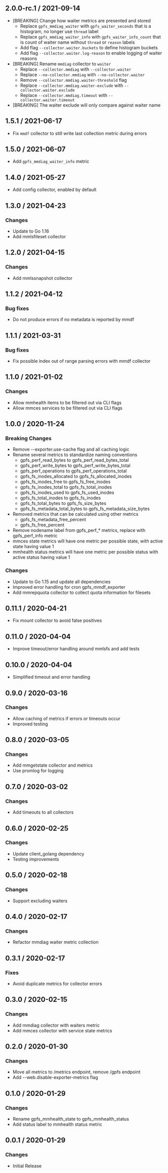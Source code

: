 ## 2.0.0-rc.1 / 2021-09-14

* [BREAKING] Change how waiter metrics are presented and stored
  * Replace `gpfs_mmdiag_waiter` with `gpfs_waiter_seconds` that is a histogram, no longer use `thread` label
  * Replace `gpfs_mmdiag_waiter_info` with `gpfs_waiter_info_count` that is count of waiter name without `thread` or `reason` labels
  * Add flag `--collector.waiter.buckets` to define histogram buckets
  * Add flag `--collector.waiter.log-reason` to enable logging of waiter reasons
* [BREAKING] Rename `mmdiag` collector to `waiter`
  * Replace `--collector.mmdiag` with `--collector.waiter`
  * Replace `--no-collector.mmdiag` with `--no-collector.waiter`
  * Remove `--collector.mmdiag.waiter-threshold` flag
  * Replace `--collector.mmdiag.waiter-exclude` with `--collector.waiter.exclude`
  * Replace `--collector.mmdiag.timeout` with `--collector.waiter.timeout`
* [BREAKING] The waiter exclude will only compare against waiter name

## 1.5.1 / 2021-06-17

* Fix `mmdf` collector to still write last collection metric during errors

## 1.5.0 / 2021-06-07

* Add `gpfs_mmdiag_waiter_info` metric

## 1.4.0 / 2021-05-27

* Add config collector, enabled by default

## 1.3.0 / 2021-04-23

### Changes

* Update to Go 1.16
* Add mmlsfileset collector

## 1.2.0 / 2021-04-15

### Changes

* Add mmlssnapshot collector

## 1.1.2 / 2021-04-12

### Bug fixes

* Do not produce errors if no metadata is reported by mmdf

## 1.1.1 / 2021-03-31

### Bug fixes

* Fix possible index out of range parsing errors with mmdf collector

## 1.1.0 / 2021-01-02

### Changes

* Allow mmhealth items to be filtered out via CLI flags
* Allow mmces services to be filtered out via CLI flags

## 1.0.0 / 2020-11-24

### **Breaking Changes**

* Remove --exporter.use-cache flag and all caching logic
* Rename several metrics to standardize naming conventions
  * gpfs_perf_read_bytes to gpfs_perf_read_bytes_total
  * gpfs_perf_write_bytes to gpfs_perf_write_bytes_total
  * gpfs_perf_operations to gpfs_perf_operations_total
  * gpfs_fs_inodes_allocated to gpfs_fs_allocated_inodes
  * gpfs_fs_inodes_free to gpfs_fs_free_inodes
  * gpfs_fs_inodes_total to gpfs_fs_total_inodes
  * gpfs_fs_inodes_used to gpfs_fs_used_inodes
  * gpfs_fs_total_inodes to gpfs_fs_inodes
  * gpfs_fs_total_bytes to gpfs_fs_size_bytes
  * gpfs_fs_metadata_total_bytes to gpfs_fs_metadata_size_bytes
* Removed metrics that can be calculated using other metrics
  * gpfs_fs_metadata_free_percent
  * gpfs_fs_free_percent
* Remove nodename label from gpfs_perf_* metrics, replace with gpfs_perf_info metric
* mmces state metrics will have one metric per possible state, with active state having value 1
* mmhealth status metrics will have one metric per possible status with active status having value 1

### Changes

* Update to Go 1.15 and update all dependencies
* Improved error handling for cron gpfs_mmdf_exporter
* Add mmrepquota collector to collect quota information for filesets

## 0.11.1 / 2020-04-21

* Fix mount collector to avoid false positives

## 0.11.0 / 2020-04-04

* Improve timeout/error handling around mmlsfs and add tests

## 0.10.0 / 2020-04-04

* Simplified timeout and error handling

## 0.9.0 / 2020-03-16

### Changes

* Allow caching of metrics if errors or timeouts occur
* Improved testing

## 0.8.0 / 2020-03-05

### Changes

* Add mmgetstate collector and metrics
* Use promlog for logging

## 0.7.0 / 2020-03-02

### Changes

* Add timeouts to all collectors

## 0.6.0 / 2020-02-25

### Changes

* Update client_golang dependency
* Testing improvements

## 0.5.0 / 2020-02-18

### Changes

* Support excluding waiters

## 0.4.0 / 2020-02-17

### Changes

* Refactor mmdiag waiter metric collection

## 0.3.1 / 2020-02-17

### Fixes

* Avoid duplicate metrics for collector errors

## 0.3.0 / 2020-02-15

### Changes

* Add mmdiag collector with waiters metric
* Add mmces collector with service state metrics

## 0.2.0 / 2020-01-30

### Changes

* Move all metrics to /metrics endpoint, remove /gpfs endpoint
* Add --web.disable-exporter-metrics flag

## 0.1.0 / 2020-01-29

### Changes

* Rename gpfs_mmhealth_state to gpfs_mmhealth_status
* Add status label to mmhealth status metric

## 0.0.1 / 2020-01-29

### Changes

* Initial Release

